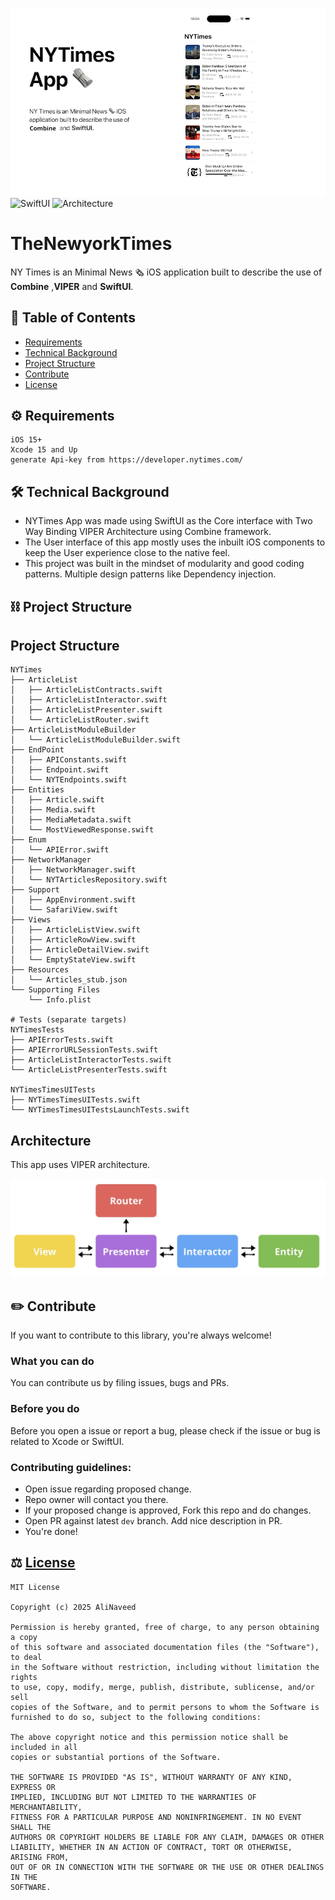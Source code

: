 ![](https://raw.githubusercontent.com/alinaveed9168/TheNewyorkTimes/master/NYTimes%20Screenshots/Banner.png)
![SwiftUI](https://img.shields.io/badge/Interface-SwfitUI-red)
![Architecture](https://img.shields.io/badge/Architecture-VIPER-green)

# TheNewyorkTimes

NY Times is an Minimal News 🗞 iOS application built to describe the use of **Combine** ,**VIPER** and **SwiftUI**.

## 📝 Table of Contents  
- [Requirements](#requirements)
- [Technical Background](#techbackground)
- [Project Structure](#projectstructure)
- [Contribute](#contribute)
- [License](#license)

<a name="requirements"/>

## ⚙️ Requirements
```
iOS 15+
Xcode 15 and Up
generate Api-key from https://developer.nytimes.com/
```
<a name="techbackground"/>

## 🛠 Technical Background
- NYTimes App was made using SwiftUI as the Core interface with Two Way Binding VIPER Architecture using Combine framework. 
- The User interface of this app mostly uses the inbuilt iOS components to keep the User experience close to the native feel.
- This project was built in the mindset of modularity and good coding patterns. Multiple design patterns like Dependency injection.

<a name="projectstructure"/>

## ⛓ Project Structure

## Project Structure

```
NYTimes
├── ArticleList
│   ├── ArticleListContracts.swift
│   ├── ArticleListInteractor.swift
│   ├── ArticleListPresenter.swift
│   └── ArticleListRouter.swift
├── ArticleListModuleBuilder
│   └── ArticleListModuleBuilder.swift
├── EndPoint
│   ├── APIConstants.swift
│   ├── Endpoint.swift
│   └── NYTEndpoints.swift
├── Entities
│   ├── Article.swift
│   ├── Media.swift
│   ├── MediaMetadata.swift
│   └── MostViewedResponse.swift
├── Enum
│   └── APIError.swift
├── NetworkManager
│   ├── NetworkManager.swift
│   └── NYTArticlesRepository.swift
├── Support
│   ├── AppEnvironment.swift
│   └── SafariView.swift
├── Views
│   ├── ArticleListView.swift
│   ├── ArticleRowView.swift
│   ├── ArticleDetailView.swift
│   └── EmptyStateView.swift
├── Resources
│   └── Articles_stub.json
└── Supporting Files
    └── Info.plist

# Tests (separate targets)
NYTimesTests
├── APIErrorTests.swift
├── APIErrorURLSessionTests.swift
├── ArticleListInteractorTests.swift
└── ArticleListPresenterTests.swift

NYTimesTimesUITests
├── NYTimesTimesUITests.swift
└── NYTimesTimesUITestsLaunchTests.swift
```
## Architecture
    
This app uses VIPER architecture.

![VIPER](https://raw.githubusercontent.com/alinaveed9168/TheNewyorkTimes/master/NYTimes%20Screenshots/VIPER.png)


<a name="contribute"/>

## ✏️ Contribute

If you want to contribute to this library, you're always welcome!

### What you can do
You can contribute us by filing issues, bugs and PRs.

### Before you do
Before you open a issue or report a bug, please check if the issue or bug is related to Xcode or SwiftUI.

### Contributing guidelines:
- Open issue regarding proposed change.
- Repo owner will contact you there.
- If your proposed change is approved, Fork this repo and do changes.
- Open PR against latest `dev` branch. Add nice description in PR.
- You're done!

<a name="license"/>

## ⚖️ [License](https://github.com/alinaveed9168/TheNewyorkTimes/blob/master/LICENSE)

```
MIT License

Copyright (c) 2025 AliNaveed

Permission is hereby granted, free of charge, to any person obtaining a copy
of this software and associated documentation files (the "Software"), to deal
in the Software without restriction, including without limitation the rights
to use, copy, modify, merge, publish, distribute, sublicense, and/or sell
copies of the Software, and to permit persons to whom the Software is
furnished to do so, subject to the following conditions:

The above copyright notice and this permission notice shall be included in all
copies or substantial portions of the Software.

THE SOFTWARE IS PROVIDED "AS IS", WITHOUT WARRANTY OF ANY KIND, EXPRESS OR
IMPLIED, INCLUDING BUT NOT LIMITED TO THE WARRANTIES OF MERCHANTABILITY,
FITNESS FOR A PARTICULAR PURPOSE AND NONINFRINGEMENT. IN NO EVENT SHALL THE
AUTHORS OR COPYRIGHT HOLDERS BE LIABLE FOR ANY CLAIM, DAMAGES OR OTHER
LIABILITY, WHETHER IN AN ACTION OF CONTRACT, TORT OR OTHERWISE, ARISING FROM,
OUT OF OR IN CONNECTION WITH THE SOFTWARE OR THE USE OR OTHER DEALINGS IN THE
SOFTWARE.
```
